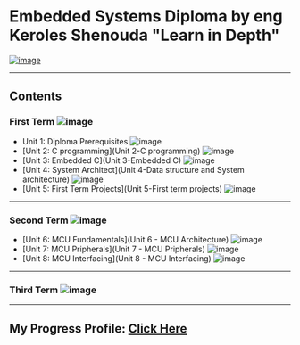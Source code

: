 # Embedded Systems Diploma by eng Keroles Shenouda "Learn in Depth"

[![image](https://drive.google.com/uc?export=view&id=1Bcpl5OGMCVsqHlF52MFKXuOHNEaKHi92)](https://www.learn-in-depth.com/online-diploma/mahameda.naby@gmail.com)

---

## Contents

### First Term ![image](https://progress-bar.dev/100/?title=Done%20)

- Unit 1: Diploma Prerequisites ![image](https://progress-bar.dev/100/?title=No_Assignments&color=bababa)
- [Unit 2: C programming](Unit 2-C programming) ![image](https://progress-bar.dev/100/)
- [Unit 3: Embedded C](Unit 3-Embedded C) ![image](https://progress-bar.dev/100/)
- [Unit 4: System Architect](Unit 4-Data structure and System architecture) ![image](https://progress-bar.dev/100/)
- [Unit 5: First Term Projects](Unit 5-First term projects) ![image](https://progress-bar.dev/100/)

---

### Second Term ![image](https://progress-bar.dev/15/?title=In%20Progress&color=eb6734)

- [Unit 6: MCU Fundamentals](Unit 6 - MCU Architecture) ![image](https://progress-bar.dev/100/)
- [Unit 7: MCU Pripherals](Unit 7 - MCU Pripherals) ![image](https://progress-bar.dev/100/)
- [Unit 8: MCU Interfacing](Unit 8 - MCU Interfacing) ![image](https://progress-bar.dev/100/)

---

### Third Term ![image](https://progress-bar.dev/0/?title=Not%20Yet&color=ff0000)

---
## My Progress Profile: [Click Here](https://www.learn-in-depth.com/onlinediploma/heshammuhammed14@gmail.com)
